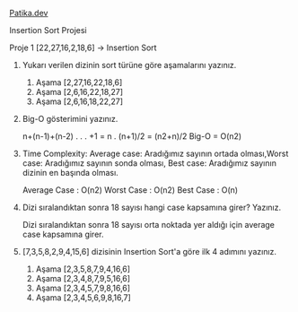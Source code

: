 [Patika.dev](https://www.patika.dev/tr)

Insertion Sort Projesi

Proje 1
[22,27,16,2,18,6] -> Insertion Sort
  
1. Yukarı verilen dizinin sort türüne göre aşamalarını yazınız.
    
    1.	Aşama   [2,27,16,22,18,6]
    2.	Aşama   [2,6,16,22,18,27]
    3.	Aşama   [2,6,16,18,22,27]
    
2. Big-O gösterimini yazınız.
    
    n+(n-1)+(n-2) . . . +1 = n . (n+1)/2 = (n2+n)/2 
    Big-O = O(n2)
    
3. Time Complexity: Average case: Aradığımız sayının ortada olması,Worst case: Aradığımız sayının sonda olması, Best case: Aradığımız sayının dizinin en başında olması.
    
    Average Case : O(n2)
    Worst Case : O(n2)
    Best Case : O(n)

4. Dizi sıralandıktan sonra 18 sayısı hangi case kapsamına girer? Yazınız.
    
    Dizi sıralandıktan sonra 18 sayısı orta noktada yer aldığı için average case kapsamına girer.

5. [7,3,5,8,2,9,4,15,6] dizisinin Insertion Sort'a göre ilk 4 adımını yazınız.

    1.	Aşama    [2,3,5,8,7,9,4,16,6]
    2.	Aşama    [2,3,4,8,7,9,5,16,6]
    3.	Aşama    [2,3,4,5,7,9,8,16,6]
    4.	Aşama    [2,3,4,5,6,9,8,16,7]

